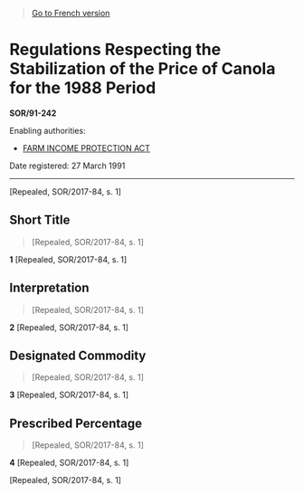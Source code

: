 > [Go to French version](/fr/Règlements/Décrets,%20ordonnances%20et%20règlements%20statutaires/91/242.md)

# Regulations Respecting the Stabilization of the Price of Canola for the 1988 Period

**SOR/91-242**

Enabling authorities: 
- [FARM INCOME PROTECTION ACT](/en/Acts/Statutes%20of%20Canada/1991/c.%2022.md)

Date registered: 27 March 1991

----------


[Repealed, SOR/2017-84, s. 1]



## Short Title
> [Repealed, SOR/2017-84, s. 1]



**1** [Repealed, SOR/2017-84, s. 1]




## Interpretation
> [Repealed, SOR/2017-84, s. 1]



**2** [Repealed, SOR/2017-84, s. 1]




## Designated Commodity
> [Repealed, SOR/2017-84, s. 1]



**3** [Repealed, SOR/2017-84, s. 1]




## Prescribed Percentage
> [Repealed, SOR/2017-84, s. 1]



**4** [Repealed, SOR/2017-84, s. 1]


[Repealed, SOR/2017-84, s. 1]


